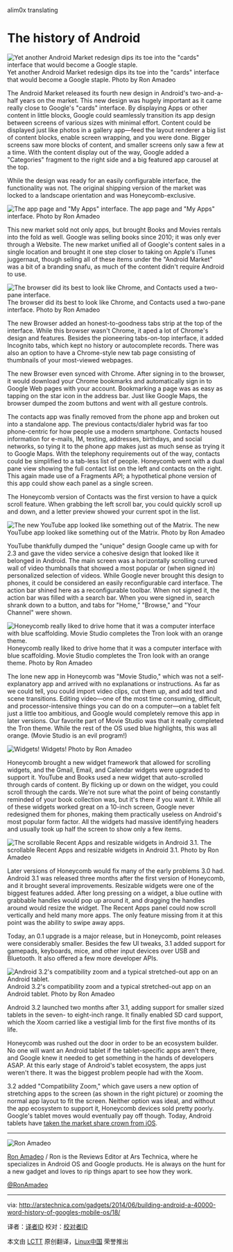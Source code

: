 alim0x translating

The history of Android
================================================================================
![Yet another Android Market redesign dips its toe into the "cards" interface that would become a Google staple.](http://cdn.arstechnica.net/wp-content/uploads/2014/02/play-store.png)
Yet another Android Market redesign dips its toe into the "cards" interface that would become a Google staple.
Photo by Ron Amadeo

The Android Market released its fourth new design in Android's two-and-a-half years on the market. This new design was hugely important as it came really close to Google's "cards" interface. By displaying Apps or other content in little blocks, Google could seamlessly transition its app design between screens of various sizes with minimal effort. Content could be displayed just like photos in a gallery app—feed the layout renderer a big list of content blocks, enable screen wrapping, and you were done. Bigger screens saw more blocks of content, and smaller screens only saw a few at a time. With the content display out of the way, Google added a "Categories" fragment to the right side and a big featured app carousel at the top.

While the design was ready for an easily configurable interface, the functionality was not. The original shipping version of the market was locked to a landscape orientation and was Honeycomb-exclusive.

![The app page and "My Apps" interface.](http://cdn.arstechnica.net/wp-content/uploads/2014/02/device-2014-02-12-190002.png)
The app page and "My Apps" interface.
Photo by Ron Amadeo

This new market sold not only apps, but brought Books and Movies rentals into the fold as well. Google was selling books since 2010; it was only ever through a Website. The new market unified all of Google's content sales in a single location and brought it one step closer to taking on Apple's iTunes juggernaut, though selling all of these items under the "Android Market" was a bit of a branding snafu, as much of the content didn't require Android to use.

![The browser did its best to look like Chrome, and Contacts used a two-pane interface.](http://cdn.arstechnica.net/wp-content/uploads/2014/02/browsercontactst.png)
The browser did its best to look like Chrome, and Contacts used a two-pane interface.
Photo by Ron Amadeo

The new Browser added an honest-to-goodness tabs strip at the top of the interface. While this browser wasn't Chrome, it aped a lot of Chrome's design and features. Besides the pioneering tabs-on-top interface, it added Incognito tabs, which kept no history or autocomplete records. There was also an option to have a Chrome-style new tab page consisting of thumbnails of your most-viewed webpages.

The new Browser even synced with Chrome. After signing in to the browser, it would download your Chrome bookmarks and automatically sign in to Google Web pages with your account. Bookmarking a page was as easy as tapping on the star icon in the address bar. Just like Google Maps, the browser dumped the zoom buttons and went with all gesture controls.

The contacts app was finally removed from the phone app and broken out into a standalone app. The previous contacts/dialer hybrid was far too phone-centric for how people use a modern smartphone. Contacts housed information for e-mails, IM, texting, addresses, birthdays, and social networks, so tying it to the phone app makes just as much sense as trying it to Google Maps. With the telephony requirements out of the way, contacts could be simplified to a tab-less list of people. Honeycomb went with a dual pane view showing the full contact list on the left and contacts on the right. This again made use of a Fragments API; a hypothetical phone version of this app could show each panel as a single screen.

The Honeycomb version of Contacts was the first version to have a quick scroll feature. When grabbing the left scroll bar, you could quickly scroll up and down, and a letter preview showed your current spot in the list.

![The new YouTube app looked like something out of the Matrix.](http://cdn.arstechnica.net/wp-content/uploads/2014/02/youtubes.png)
The new YouTube app looked like something out of the Matrix.
Photo by Ron Amadeo

YouTube thankfully dumped the "unique" design Google came up with for 2.3 and gave the video service a cohesive design that looked like it belonged in Android. The main screen was a horizontally scrolling curved wall of video thumbnails that showed a most popular or (when signed in) personalized selection of videos. While Google never brought this design to phones, it could be considered an easily reconfigurable card interface. The action bar shined here as a reconfigurable toolbar. When not signed it, the action bar was filled with a search bar. When you were signed in, search shrank down to a button, and tabs for "Home," "Browse," and "Your Channel" were shown.

![Honeycomb really liked to drive home that it was a computer interface with blue scaffolding. Movie Studio completes the Tron look with an orange theme.](http://cdn.arstechnica.net/wp-content/uploads/2014/02/other2.png)
Honeycomb really liked to drive home that it was a computer interface with blue scaffolding. Movie Studio completes the Tron look with an orange theme.
Photo by Ron Amadeo

The lone new app in Honeycomb was "Movie Studio," which was not a self-explanatory app and arrived with no explanations or instructions. As far as we could tell, you could import video clips, cut them up, and add text and scene transitions. Editing video—one of the most time consuming, difficult, and processor-intensive things you can do on a computer—on a tablet felt just a little too ambitious, and Google would completely remove this app in later versions. Our favorite part of Movie Studio was that it really completed the Tron theme. While the rest of the OS used blue highlights, this was all orange. (Movie Studio is an evil program!)

![Widgets!](http://cdn.arstechnica.net/wp-content/uploads/2014/02/device-2014-02-12-202224.png)
Widgets!
Photo by Ron Amadeo

Honeycomb brought a new widget framework that allowed for scrolling widgets, and the Gmail, Email, and Calendar widgets were upgraded to support it. YouTube and Books used a new widget that auto-scrolled through cards of content. By flicking up or down on the widget, you could scroll through the cards. We're not sure what the point of being constantly reminded of your book collection was, but it's there if you want it. While all of these widgets worked great on a 10-inch screen, Google never redesigned them for phones, making them practically useless on Android's most popular form factor. All the widgets had massive identifying headers and usually took up half the screen to show only a few items.

![The scrollable Recent Apps and resizable widgets in Android 3.1.](http://cdn.arstechnica.net/wp-content/uploads/2014/02/31new.jpg)
The scrollable Recent Apps and resizable widgets in Android 3.1.
Photo by Ron Amadeo

Later versions of Honeycomb would fix many of the early problems 3.0 had. Android 3.1 was released three months after the first version of Honeycomb, and it brought several improvements. Resizable widgets were one of the biggest features added. After long pressing on a widget, a blue outline with grabbable handles would pop up around it, and dragging the handles around would resize the widget. The Recent Apps panel could now scroll vertically and held many more apps. The only feature missing from it at this point was the ability to swipe away apps.

Today, an 0.1 upgrade is a major release, but in Honeycomb, point releases were considerably smaller. Besides the few UI tweaks, 3.1 added support for gamepads, keyboards, mice, and other input devices over USB and Bluetooth. It also offered a few more developer APIs.

![Android 3.2's compatibility zoom and a typical stretched-out app on an Android tablet.](http://cdn.arstechnica.net/wp-content/uploads/2014/02/device-2014-02-14-131132.jpg)
Android 3.2's compatibility zoom and a typical stretched-out app on an Android tablet.
Photo by Ron Amadeo

Android 3.2 launched two months after 3.1, adding support for smaller sized tablets in the seven- to eight-inch range. It finally enabled SD card support, which the Xoom carried like a vestigial limb for the first five months of its life.

Honeycomb was rushed out the door in order to be an ecosystem builder. No one will want an Android tablet if the tablet-specific apps aren't there, and Google knew it needed to get something in the hands of developers ASAP. At this early stage of Android's tablet ecosystem, the apps just weren't there. It was the biggest problem people had with the Xoom.

3.2 added "Compatibility Zoom," which gave users a new option of stretching apps to the screen (as shown in the right picture) or zooming the normal app layout to fit the screen. Neither option was ideal, and without the app ecosystem to support it, Honeycomb devices sold pretty poorly. Google's tablet moves would eventually pay off though. Today, Android tablets have [taken the market share crown from iOS][1].

----------

![Ron Amadeo](http://cdn.arstechnica.net/wp-content//uploads/authors/ron-amadeo-sq.jpg)

[Ron Amadeo][a] / Ron is the Reviews Editor at Ars Technica, where he specializes in Android OS and Google products. He is always on the hunt for a new gadget and loves to rip things apart to see how they work.

[@RonAmadeo][t]

--------------------------------------------------------------------------------

via: http://arstechnica.com/gadgets/2014/06/building-android-a-40000-word-history-of-googles-mobile-os/18/

译者：[译者ID](https://github.com/译者ID) 校对：[校对者ID](https://github.com/校对者ID)

本文由 [LCTT](https://github.com/LCTT/TranslateProject) 原创翻译，[Linux中国](http://linux.cn/) 荣誉推出

[1]:http://techcrunch.com/2014/03/03/gartner-195m-tablets-sold-in-2013-android-grabs-top-spot-from-ipad-with-62-share/
[a]:http://arstechnica.com/author/ronamadeo
[t]:https://twitter.com/RonAmadeo
